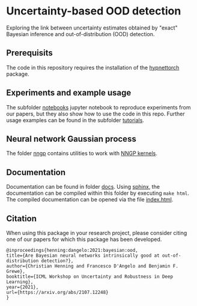# Uncertainty-based OOD detection

Exploring the link between uncertainty estimates obtained by "exact" Bayesian inference and out-of-distribution (OOD) detection.

## Prerequisits

The code in this repository requires the installation of the [hypnettorch](https://github.com/chrhenning/hypnettorch) package.

## Experiments and example usage

The subfolder [notebooks](notebooks) jupyter notebook to reproduce experiments from our papers, but they also show how to use the code in this repo. Further usage examples can be found in the subfolder [tutorials](tutorials).

## Neural network Gaussian process

The folder [nngp](nngp) contains utilities to work with [NNGP kernels](https://arxiv.org/abs/1711.00165).

## Documentation

Documentation can be found in folder [docs](docs). Using [sphinx](https://www.sphinx-doc.org/en/master/usage/quickstart.html), the documentation can be compiled within this folder by executing ``make html``. The compiled documentation can be opened via the file [index.html](docs/html/index.html).

## Citation

When using this package in your research project, please consider citing one of our papers for which this package has been developed.

```
@inproceedings{henning:dangelo:2021:bayesian:ood,
title={Are Bayesian neural networks intrinsically good at out-of-distribution detection?},
author={Christian Henning and Francesco D'Angelo and Benjamin F. Grewe},
booktitle={ICML Workshop on Uncertainty and Robustness in Deep Learning},
year={2021},
url={https://arxiv.org/abs/2107.12248}
}
